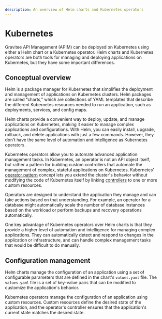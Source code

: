```yaml
---
description: An overview of Helm charts and Kubernetes operators
---
```


# Kubernetes

Gravitee API Management (APIM) can be deployed on Kubernetes using either a Helm chart or a Kubernetes operator. Helm charts and Kubernetes operators are both tools for managing and deploying applications on Kubernetes, but they have some important differences.

## Conceptual overview

Helm is a package manager for Kubernetes that simplifies the deployment and management of applications on Kubernetes clusters. Helm packages are called "charts," which are collections of YAML templates that describe the different Kubernetes resources needed to run an application, such as deployments, services, and config maps.

Helm charts provide a convenient way to deploy, update, and manage applications on Kubernetes, making it easier to manage complex applications and configurations. With Helm, you can easily install, upgrade, rollback, and delete applications with just a few commands. However, they don't have the same level of automation and intelligence as Kubernetes operators.

Kubernetes operators allow you to automate advanced application management tasks. In Kubernetes, an operator is not an API object itself, but rather a pattern for building custom controllers that automate the management of complex, stateful applications on Kubernetes. Kubernetes' [operator pattern](https://kubernetes.io/docs/concepts/extend-kubernetes/operator/) concept lets you extend the cluster's behavior without modifying the code of Kubernetes itself by linking [controllers](https://kubernetes.io/docs/concepts/architecture/controller/) to one or more custom resources.&#x20;

Operators are designed to understand the application they manage and can take actions based on that understanding. For example, an operator for a database might automatically scale the number of database instances based on the workload or perform backups and recovery operations automatically.

One key advantage of Kubernetes operators over Helm charts is that they provide a higher level of automation and intelligence for managing complex applications. They can automatically detect and respond to changes in the application or infrastructure, and can handle complex management tasks that would be difficult to do manually.

## Configuration management

Helm charts manage the configuration of an application using a set of configurable parameters that are defined in the chart's `values.yaml` file. The `values.yaml` file is a set of key-value pairs that can be modified to customize the application's behavior.&#x20;

Kubernetes operators manage the configuration of an application using custom resources. Custom resources define the desired state of the application, and the operator's controller ensures that the application's current state matches the desired state.

